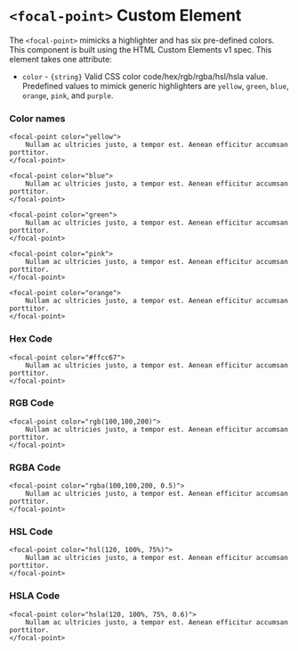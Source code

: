# `<focal-point>` Custom Element

The `<focal-point>` mimicks a highlighter and has six pre-defined colors. This component is built using the HTML Custom Elements v1 spec. This element takes one attribute:

- `color` - `{string}` Valid CSS color code/hex/rgb/rgba/hsl/hsla value. Predefined values to mimick generic highlighters are `yellow`, `green`, `blue`, `orange`, `pink`, and `purple`.

### Color names
```
<focal-point color="yellow">
    Nullam ac ultricies justo, a tempor est. Aenean efficitur accumsan porttitor.
</focal-point>

<focal-point color="blue">
    Nullam ac ultricies justo, a tempor est. Aenean efficitur accumsan porttitor.
</focal-point>

<focal-point color="green">
    Nullam ac ultricies justo, a tempor est. Aenean efficitur accumsan porttitor.
</focal-point>

<focal-point color="pink">
    Nullam ac ultricies justo, a tempor est. Aenean efficitur accumsan porttitor.
</focal-point>

<focal-point color="orange">
    Nullam ac ultricies justo, a tempor est. Aenean efficitur accumsan porttitor.
</focal-point>
```

### Hex Code
```
<focal-point color="#ffcc67">
    Nullam ac ultricies justo, a tempor est. Aenean efficitur accumsan porttitor.
</focal-point>
```

### RGB Code
```
<focal-point color="rgb(100,100,200)">
    Nullam ac ultricies justo, a tempor est. Aenean efficitur accumsan porttitor.
</focal-point>
```

### RGBA Code
```
<focal-point color="rgba(100,100,200, 0.5)">
    Nullam ac ultricies justo, a tempor est. Aenean efficitur accumsan porttitor.
</focal-point>
```

### HSL Code
```
<focal-point color="hsl(120, 100%, 75%)">
    Nullam ac ultricies justo, a tempor est. Aenean efficitur accumsan porttitor.
</focal-point>
```

### HSLA Code
```
<focal-point color="hsla(120, 100%, 75%, 0.6)">
    Nullam ac ultricies justo, a tempor est. Aenean efficitur accumsan porttitor.
</focal-point>
```
